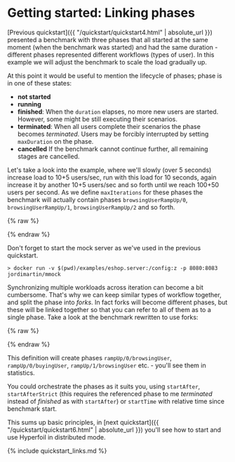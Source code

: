# Getting started: Linking phases

[Previous quickstart]({{ "/quickstart/quickstart4.html" | absolute_url }}) presented a benchmark with three phases that all started at the same moment (when the benchmark was started) and had the same duration - different phases represented different workflows (types of user). In this example we will adjust the benchmark to scale the load gradually up.

At this point it would be useful to mention the lifecycle of phases; phase is in one of these states:
* **not started**
* **running**
* **finished**: When the `duration` elapses, no more new users are started. However, some might be still executing their scenarios.
* **terminated**: When all users complete their scenarios the phase becomes *terminated*. Users may be forcibly interrupted by setting `maxDuration` on the phase.
* **cancelled** If the benchmark cannot continue further, all remaining stages are cancelled.

Let's take a look into the example, where we'll slowly (over 5 seconds) increase load to 10+5 users/sec, run with this load for 10 seconds, again increase it by another 10+5 users/sec and so forth until we reach 100+50 users per second. As we define `maxIterations` for these phases the benchmark will actually contain phases `browsingUserRampUp/0`, `browsingUserRampUp/1`, `browsingUserRampUp/2` and so forth.

{% raw %}
<script src="https://gist-it.appspot.com/github/Hyperfoil/Hyperfoil//blob/master/distribution/src/main/resources/examples/eshop-scale.hf.yaml?footer=no"></script>
{% endraw %}

Don't forget to start the mock server as we've used in the previous quickstart.
```
> docker run -v $(pwd)/examples/eshop.server:/config:z -p 8080:8083 jordimartin/mmock
```

Synchronizing multiple workloads across iteration can become a bit cumbersome. That's why we can keep similar types of workflow together, and split the phase into *forks*. In fact forks will become different phases, but these will be linked together so that you can refer to all of them as to a single phase. Take a look at the benchmark rewritten to use forks:

{% raw %}
<script src="https://gist-it.appspot.com/github/Hyperfoil/Hyperfoil//blob/master/distribution/src/main/resources/examples/eshop-forks.hf.yaml?footer=no"></script>
{% endraw %}

This definition will create phases `rampUp/0/browsingUser`, `rampUp/0/buyingUser`, `rampUp/1/browsingUser` etc. - you'll see them in statistics.

You could orchestrate the phases as it suits you, using `startAfter`, `startAfterStrict` (this requires the referenced phase to me *terminated* instead of *finished* as with `startAfter`) or `startTime` with relative time since benchmark start.

This sums up basic principles, in [next quickstart]({{ "/quickstart/quickstart6.html" | absolute_url }}) you'll see how to start and use Hyperfoil in distributed mode.

{% include quickstart_links.md %}